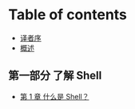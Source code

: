 # Table of contents

* [译者序](README.md)
* [概述](introduction.md)

## 第一部分 了解 Shell

* [第 1 章 什么是 Shell？](di-yi-bu-fen-le-jie-shell/untitled.md)

